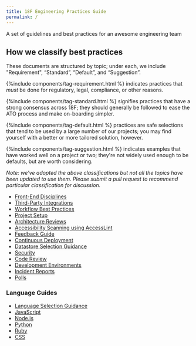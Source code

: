 ```yaml
---
title: 18F Engineering Practices Guide
permalink: /
---
```

A set of guidelines and best practices for an awesome engineering team

## How we classify best practices

These documents are structured by topic; under each, we include "Requirement",
“Standard”, “Default”, and “Suggestion”.

{%include components/tag-requirement.html %} indicates practices that *must* be done for
regulatory, legal, compliance, or other reasons.

{%include components/tag-standard.html %} signifies practices that have a strong consensus across 18F; they
should generally be followed to ease the ATO process and make on-boarding
simpler.

{%include components/tag-default.html %} practices are safe selections that tend to be used by a large number of our
projects; you may find yourself with a better or more tailored solution,
however.

{%include components/tag-suggestion.html %} indicates examples that have worked well on a project or two;
they're not widely used enough to be defaults, but are worth considering.

_Note: we've adopted the above classifications but not all the topics have been
updated to use them. Please submit a pull request to recommend particular
classification for discussion._

* [Front-End Disciplines]({{site.baseurl}}/frontend)
* [Third-Party Integrations]({{site.baseurl}}/integrations)
* [Workflow Best Practices]({{site.baseurl}}/workflow)
* [Project Setup]({{site.baseurl}}/project-setup)
* [Architecture Reviews]({{site.baseurl}}/architecture-reviews)
* [Accessibility Scanning using AccessLint]({{site.baseurl}}/accessibility-scanning)
* [Feedback Guide]({{site.baseurl}}/people)
* [Continuous Deployment]({{site.baseurl}}/continuous-deployment)
* [Datastore Selection Guidance]({{site.baseurl}}/datastore-selection)
* [Security]({{site.baseurl}}/security)
* [Code Review]({{site.baseurl}}/code-review)
* [Development Environments]({{site.baseurl}}/development-environments)
* [Incident Reports]({{site.baseurl}}/incident-reports)
* [Polls]({{site.baseurl}}/polls)

### Language Guides

* [Language Selection Guidance]({{site.baseurl}}/language-selection)
* [JavaScript]({{site.baseurl}}/javascript)
* [Node.js]({{site.baseurl}}/nodejs)
* [Python]({{site.baseurl}}/python)
* [Ruby]({{site.baseurl}}/ruby)
* [CSS]({{site.baseurl}}/css)
